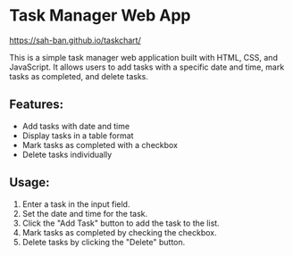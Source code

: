 
# Task Manager Web App
https://sah-ban.github.io/taskchart/

This is a simple task manager web application built with HTML, CSS, and JavaScript. It allows users to add tasks with a specific date and time, mark tasks as completed, and delete tasks.

## Features:
- Add tasks with date and time
- Display tasks in a table format
- Mark tasks as completed with a checkbox
- Delete tasks individually

## Usage:
1. Enter a task in the input field.
2. Set the date and time for the task.
3. Click the "Add Task" button to add the task to the list.
4. Mark tasks as completed by checking the checkbox.
5. Delete tasks by clicking the "Delete" button.

